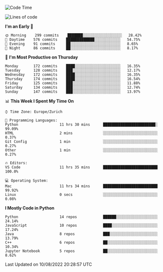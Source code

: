<!--START_SECTION:waka-->
![Code Time](http://img.shields.io/badge/Code%20Time-0%20secs-blue)

![Lines of code](https://img.shields.io/badge/From%20Hello%20World%20I%27ve%20Written-13%20Million%20lines%20of%20code-blue)

**I'm an Early 🐤** 

```text
🌞 Morning    299 commits    ███████░░░░░░░░░░░░░░░░░░   28.42% 
🌆 Daytime    576 commits    █████████████░░░░░░░░░░░░   54.75% 
🌃 Evening    91 commits     ██░░░░░░░░░░░░░░░░░░░░░░░   8.65% 
🌙 Night      86 commits     ██░░░░░░░░░░░░░░░░░░░░░░░   8.17%

```
📅 **I'm Most Productive on Thursday** 

```text
Monday       172 commits    ████░░░░░░░░░░░░░░░░░░░░░   16.35% 
Tuesday      128 commits    ███░░░░░░░░░░░░░░░░░░░░░░   12.17% 
Wednesday    172 commits    ████░░░░░░░░░░░░░░░░░░░░░   16.35% 
Thursday     174 commits    ████░░░░░░░░░░░░░░░░░░░░░   16.54% 
Friday       125 commits    ███░░░░░░░░░░░░░░░░░░░░░░   11.88% 
Saturday     134 commits    ███░░░░░░░░░░░░░░░░░░░░░░   12.74% 
Sunday       147 commits    ███░░░░░░░░░░░░░░░░░░░░░░   13.97%

```


📊 **This Week I Spent My Time On** 

```text
⌚︎ Time Zone: Europe/Zurich

💬 Programming Languages: 
Python                   11 hrs 30 mins      ████████████████████████░   99.09% 
HTML                     2 mins              ░░░░░░░░░░░░░░░░░░░░░░░░░   0.37% 
Git Config               1 min               ░░░░░░░░░░░░░░░░░░░░░░░░░   0.27% 
Other                    1 min               ░░░░░░░░░░░░░░░░░░░░░░░░░   0.27%

🔥 Editors: 
VS Code                  11 hrs 35 mins      █████████████████████████   100.0%

💻 Operating System: 
Mac                      11 hrs 34 mins      █████████████████████████   99.92% 
Linux                    0 secs              ░░░░░░░░░░░░░░░░░░░░░░░░░   0.08%

```

**I Mostly Code in Python** 

```text
Python                   14 repos            ██████░░░░░░░░░░░░░░░░░░░   24.14% 
JavaScript               10 repos            ████░░░░░░░░░░░░░░░░░░░░░   17.24% 
Java                     8 repos             ███░░░░░░░░░░░░░░░░░░░░░░   13.79% 
C++                      6 repos             ██░░░░░░░░░░░░░░░░░░░░░░░   10.34% 
Jupyter Notebook         5 repos             ██░░░░░░░░░░░░░░░░░░░░░░░   8.62%

```



 Last Updated on 10/08/2022 20:28:57 UTC
<!--END_SECTION:waka-->　　
